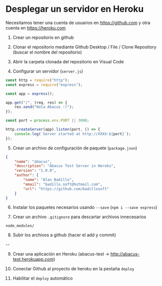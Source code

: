 # Desplegar un servidor en Heroku

Necesitamos tener una cuenta de usuarios en https://github.com y otra cuenta en https://heroku.com

1. Crear un repositorio en github

2. Clonar el repositorio mediante Github Desktop / File / Clone Repository (buscar el nombre del repositorio)

3. Abrir la carpeta clonada del repositorio en Visual Code

4. Configurar un servidor (`server.js`)

~~~js
const http = require("http");
const express = require("express");

const app = express();

app.get("/", (req, res) => {
    res.send("Hola Abacus :)");
});

const port = process.env.PORT || 3000;

http.createServer(app).listen(port, () => {
    console.log(`Server started at http://XXXX:${port}`);
});
~~~

5. Crear un archivo de configuración de paquete (`package.json`)

~~~json
{
    "name": "abacus",
    "description": "Abacus Test Server in Heroku",
    "version": "1.0.0",
    "author": {
        "name": "Alan Badillo",
        "email": "badillo.soft@hotmail.com",
        "url": "https://github.com/badillosoft"
    }
}
~~~

6. Instalar los paquetes necesarios usando `--save` (`npm i --save express`)

7. Crear un archivo `.gitignore` para descartar archivos innecesarios

~~~git
node_modules/
~~~

8. Subir los archivos a github (hacer el add y commit)

--

9. Crear una aplicación en Heroku (abacus-test -> http://abacus-test.herokuapp.com)

10. Conectar Github al proyecto de heroku en la pestaña `deploy`

11. Habilitar el `deploy` automático